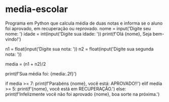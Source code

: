 # media-escolar
Programa em Python que calcula média de duas notas e informa se o aluno foi aprovado, em recuperação ou reprovado.
nome = input('Digite seu nome: ')
idade = int(input('Digite sua idade: '))
print(f'Olá {nome}, Seja bem-vindo!')

n1 = float(input('Digite sua nota: '))
n2 = float(input('Digite sua segunda nota: '))

media = (n1 + n2)/2

print(f'Sua média foi: {media:.2f}')

if media >= 7:
    print(f'Parabéns {nome}, você está: APROVADO!!')
elif media >= 5:
    print(f'{nome}, você está em RECUPERAÇÃO.')
else:
    print(f'Infelizmente você não foi aprovado {nome}, boa sorte na próxima.')
